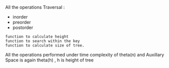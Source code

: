 All the operations 
Traversal : 
 - inorder 
 - preorder
 - postorder

```
function to calculate height 
function to search within the key 
function to calculate size of tree.
```

All the operations performed under time complexity of theta(n) and Auxillary Space is again theta(h) , h is height of tree
